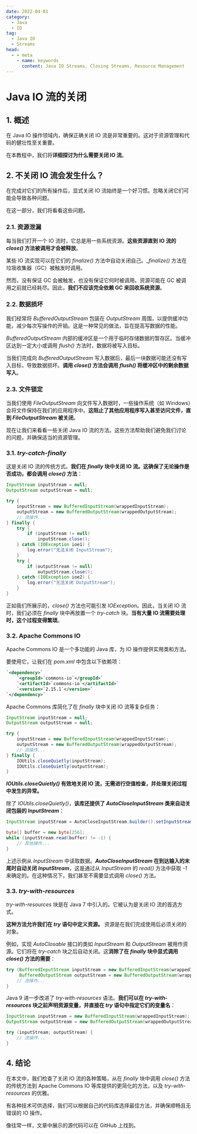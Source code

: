 ```yaml
---
date: 2022-04-01
category:
  - Java
  - IO
tag:
  - Java IO
  - Streams
head:
  - - meta
    - name: keywords
      content: Java IO Streams, Closing Streams, Resource Management
---
```

# Java IO 流的关闭

## 1. 概述

在 Java IO 操作领域内，确保正确关闭 IO 流是非常重要的。这对于资源管理和代码的健壮性至关重要。

在本教程中，我们将**详细探讨为什么需要关闭 IO 流**。

## 2. 不关闭 IO 流会发生什么？

在完成对它们的所有操作后，显式关闭 IO 流始终是一个好习惯。忽略关闭它们可能会导致各种问题。

在这一部分，我们将看看这些问题。

### 2.1. 资源泄漏

每当我们打开一个 IO 流时，它总是用一些系统资源。**这些资源直到 IO 流的 _close()_ 方法被调用才会被释放**。

某些 IO 流实现可以在它们的 _finalize()_ 方法中自动关闭自己。__finalize()_ 方法在垃圾收集器（GC）被触发时调用。

然而，没有保证 GC 会被触发，也没有保证它何时被调用。资源可能在 GC 被调用之前就已经耗尽。因此，**我们不应该完全依赖 GC 来回收系统资源**。

### 2.2. 数据损坏

我们经常将 _BufferedOutputStream_ 包装在 _OutputStream_ 周围，以提供缓冲功能，减少每次写操作的开销。这是一种常见的做法，旨在提高写数据的性能。

_BufferedOutputStream_ 内部的缓冲区是一个用于临时存储数据的暂存区。当缓冲区达到一定大小或调用 _flush()_ 方法时，数据将被写入目标。

当我们完成向 _BufferedOutputStream_ 写入数据后，最后一块数据可能还没有写入目标，导致数据损坏。**调用 _close()_ 方法会调用 _flush()_ 将缓冲区中的剩余数据写入**。

### 2.3. 文件锁定

当我们使用 _FileOutputStream_ 向文件写入数据时，一些操作系统（如 Windows）会将文件保持在我们的应用程序中。**这阻止了其他应用程序写入甚至访问文件，直到 _FileOutputStream_ 被关闭**。

现在让我们来看看一些关闭 Java IO 流的方法。这些方法帮助我们避免我们讨论的问题，并确保适当的资源管理。

### 3.1. _try-catch-finally_

这是关闭 IO 流的传统方式。**我们在 _finally_ 块中关闭 IO 流。这确保了无论操作是否成功，都会调用 _close()_ 方法**：

```java
InputStream inputStream = null;
OutputStream outputStream = null;

try {
    inputStream = new BufferedInputStream(wrappedInputStream);
    outputStream = new BufferedOutputStream(wrappedOutputStream);
    // 流操作...
} finally {
    try {
        if (inputStream != null)
            inputStream.close();
    } catch (IOException ioe1) {
        log.error("无法关闭 InputStream");
    }
    try {
        if (outputStream != null)
            outputStream.close();
    } catch (IOException ioe2) {
        log.error("无法关闭 OutputStream");
    }
}
```

正如我们所展示的，_close()_ 方法也可能引发 _IOException_。因此，当关闭 IO 流时，我们必须在 _finally_ 块中再放置一个 _try-catch_ 块。**当有大量 IO 流需要处理时，这个过程变得繁琐**。

### 3.2. Apache Commons IO

Apache Commons IO 是一个多功能的 Java 库，为 IO 操作提供实用类和方法。

要使用它，让我们在 _pom.xml_ 中包含以下依赖项：

```xml
`<dependency>`
    `<groupId>`commons-io`</groupId>`
    `<artifactId>`commons-io`</artifactId>`
    `<version>`2.15.1`</version>`
`</dependency>`
```

Apache Commons 库简化了在 _finally_ 块中关闭 IO 流等复杂任务：

```java
InputStream inputStream = null;
OutputStream outputStream = null;

try {
    inputStream = new BufferedInputStream(wrappedInputStream);
    outputStream = new BufferedOutputStream(wrappedOutputStream);
    // 流操作...
} finally {
    IOUtils.closeQuietly(inputStream);
    IOUtils.closeQuietly(outputStream);
}
```

**_IOUtils.closeQuietly()_ 有效地关闭 IO 流，无需进行空值检查，并处理关闭过程中发生的异常。**

除了 _IOUtils.closeQuietly()_，**该库还提供了 _AutoCloseInputStream_ 类来自动关闭包装的 _InputStream_**：

```java
InputStream inputStream = AutoCloseInputStream.builder().setInputStream(wrappedInputStream).get();

byte[] buffer = new byte[256];
while (inputStream.read(buffer) != -1) {
    // 其他操作...
}
```

上述示例从 _InputStream_ 中读取数据。**_AutoCloseInputStream_ 在到达输入的末尾时自动关闭 _InputStream_**，这是通过从 _InputStream_ 的 _read()_ 方法中获取 _-1_ 来确定的。在这种情况下，我们甚至不需要显式调用 _close()_ 方法。

### 3.3. _try-with-resources_

_try-with-resources_ 块是在 Java 7 中引入的。它被认为是关闭 IO 流的首选方式。

**这种方法允许我们在 _try_ 语句中定义资源。** 资源是在我们完成使用后必须关闭的对象。

例如，实现 _AutoClosable_ 接口的类如 _InputStream_ 和 _OutputStream_ 被用作资源。它们将在 _try-catch_ 块之后自动关闭。这**消除了在 _finally_ 块中显式调用 _close()_ 方法的需要**：

```java
try (BufferedInputStream inputStream = new BufferedInputStream(wrappedInputStream);
     BufferedOutputStream outputStream = new BufferedOutputStream(wrappedOutputStream)) {
    // 流操作...
}
```

Java 9 进一步改进了 _try-with-resources_ 语法。**我们可以在 _try-with-resources_ 块之前声明资源变量，并直接在 _try_ 语句中指定它们的变量名**：

```java
InputStream inputStream = new BufferedInputStream(wrappedInputStream);
OutputStream outputStream = new BufferedOutputStream(wrappedOutputStream);

try (inputStream; outputStream) {
    // 流操作...
}
```

## 4. 结论

在本文中，我们检查了关闭 IO 流的各种策略，从在 _finally_ 块中调用 _close()_ 方法的传统方法到 Apache Commons IO 等库提供的更简化的方法，以及 _try-with-resources_ 的优雅。

有各种技术可供选择，我们可以根据自己的代码库选择最佳方法，并确保顺畅且无错误的 IO 操作。

像往常一样，文章中展示的源代码可以在 GitHub 上找到。